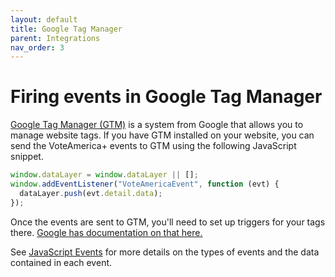 ```yaml
---
layout: default
title: Google Tag Manager
parent: Integrations
nav_order: 3
---
```


# Firing events in Google Tag Manager

[Google Tag Manager (GTM)](https://marketingplatform.google.com/about/tag-manager/) is a system from Google that allows you to manage website tags. If you have GTM installed on your website, you can send the VoteAmerica+ events to GTM using the following JavaScript snippet.

```js
window.dataLayer = window.dataLayer || [];
window.addEventListener("VoteAmericaEvent", function (evt) {
  dataLayer.push(evt.detail.data);
});
```

Once the events are sent to GTM, you'll need to set up triggers for your tags there. [Google has documentation on that here.](https://support.google.com/tagmanager/answer/6106716?hl=en)

See [JavaScript Events](../../software/events) for more details on the types of events and the data contained in each event.
